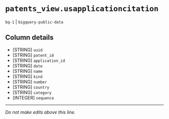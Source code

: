 # `patents_view.usapplicationcitation`
`bq-1` | `bigquery-public-data`

## Column details
* [STRING]    `uuid`
* [STRING]    `patent_id`
* [STRING]    `application_id`
* [STRING]    `date`
* [STRING]    `name`
* [STRING]    `kind`
* [STRING]    `number`
* [STRING]    `country`
* [STRING]    `category`
* [INTEGER]   `sequence`

-------------------------------------------------------------------------------
*Do not make edits above this line.*
